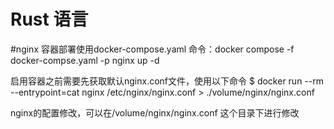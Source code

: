 # Rust 语言
#nginx 容器部署使用docker-compose.yaml
命令：docker compose -f docker-compse.yaml -p nginx up -d

启用容器之前需要先获取默认nginx.conf文件，使用以下命令
$ docker run --rm --entrypoint=cat nginx /etc/nginx/nginx.conf > ./volume/nginx/nginx.conf

nginx的配置修改，可以在/volume/nginx/nginx.conf 这个目录下进行修改
